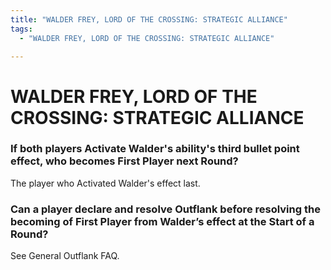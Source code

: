 ```yaml
---
title: "WALDER FREY, LORD OF THE CROSSING: STRATEGIC ALLIANCE"
tags:
  - "WALDER FREY, LORD OF THE CROSSING: STRATEGIC ALLIANCE"

---
```


# WALDER FREY, LORD OF THE CROSSING: STRATEGIC ALLIANCE

### If both players Activate Walder's ability's third bullet point effect, who becomes First Player next Round?

The player who Activated Walder's effect last.

### Can a player declare and resolve Outflank before resolving the becoming of First Player from Walder’s effect at the Start of a Round?

See General Outflank FAQ.


